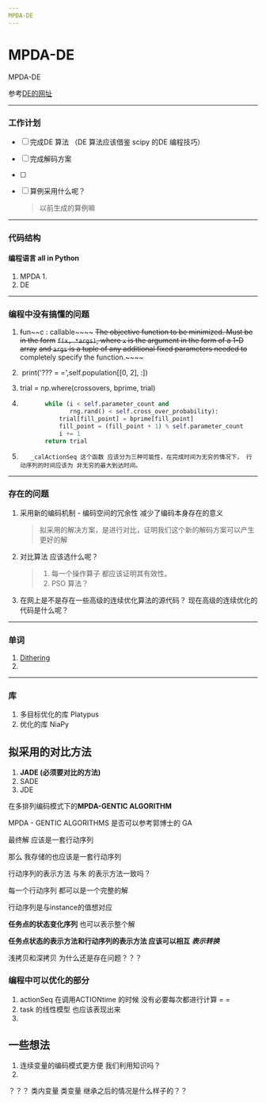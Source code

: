 ```yaml
---
MPDA-DE	
---
```


# MPDA-DE
MPDA-DE

参考[DE的网址](https://docs.scipy.org/doc/scipy/reference/generated/scipy.optimize.differential_evolution.html)







---

### 工作计划

- [ ] 完成DE 算法 （DE 算法应该借鉴 scipy 的DE 编程技巧）

- [ ] 完成解码方案

- [ ] 

- [ ] 算例采用什么呢？ 

  > 以前生成的算例嘛

---

### 代码结构

#### 编程语言 all in Python

1. MPDA
   1. 
2. DE 





---

### 编程中没有搞懂的问题

1. ~~f~~un~~c : callable~~~~
          ~~The objective function to be minimized.  Must be in the form~~
          ~~``f(x, *args)``, where ``x`` is the argument in the form of a 1-D array~~
          ~~and ``args`` is a  tuple of any additional fixed parameters needed to~~
          completely specify the function.~~~~

2. ​        print('??? = =',self.population[[0, 2], :])

3. trial = np.where(crossovers, bprime, trial)

4. ```python
          while (i < self.parameter_count and
                 rng.rand() < self.cross_over_probability):
              trial[fill_point] = bprime[fill_point]
              fill_point = (fill_point + 1) % self.parameter_count
              i += 1
          return trial
      ```

5. ```
      _calActionSeq 这个函数 应该分为三种可能性，在完成时间为无穷的情况下， 行动序列的时间应该为 非无穷的最大到达时间。
      ```
---



### 存在的问题

1. 采用新的编码机制 -  编码空间的冗余性 减少了编码本身存在的意义

   > 拟采用的解决方案，是进行对比，证明我们这个新的解码方案可以产生更好的解

2. 对比算法 应该选什么呢？

   > 1. 每一个操作算子 都应该证明其有效性。
   > 2. PSO 算法？

3. 在网上是不是存在一些高级的连续优化算法的源代码？ 现在高级的连续优化的代码是什么呢？

    

---



### 单词

1. [Dithering](v.犹豫不决;踌躇)
2. 







---



### 库

1.  多目标优化的库 Platypus 
2.  优化的库 NiaPy

## 拟采用的对比方法

1. **JADE (必须要对比的方法)**
2. SADE
3. JDE

在多排列编码模式下的**MPDA-GENTIC ALGORITHM**

MPDA - GENTIC ALGORITHMS 是否可以参考郭博士的 GA 





最终解 应该是一套行动序列

那么 我存储的也应该是一套行动序列

行动序列的表示方法 与朱 的表示方法一致吗？

每一个行动序列 都可以是一个完整的解

行动序列是与instance的值想对应



**任务点的状态变化序列** 也可以表示整个解

**任务点状态的表示方法和行动序列的表示方法 应该可以相互 *表示转换***



浅拷贝和深拷贝 为什么还是存在问题？？？


### 编程中可以优化的部分

1. actionSeq 在调用ACTIONtime 的时候 没有必要每次都进行计算 = =
2. task 的线性模型 也应该表现出来
3. 



## 一些想法

1. 连续变量的编码模式更方便 我们利用知识吗？
2. 


？？？
类内变量 类变量
继承之后的情况是什么样子的？？

